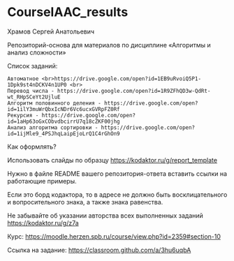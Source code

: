# CourseIAAC_results
Храмов Сергей Анатольевич

Репозиторий-основа для материалов по дисциплине «Алгоритмы и анализ сложности»

 Список заданий:
 ```
Автоматное <br>https://drive.google.com/open?id=1EB9uRvoiQ5P1-1Dpk9st4nDCKV4n1UP0 <br>
Перевод числа - https://drive.google.com/open?id=1R9ZFhQD3w-QdRt-wt_RHpSCeYt2UjluE
Алгоритм половинного деления - https://drive.google.com/open?id=1ilY3muWrQbxIcNDr6Vc6ucxGVRpFZ0Rf
Рекурсия - https://drive.google.com/open?id=1aHp63oGxCObvdbcirrU7q18cZKF00jhg
Анализ алгоритма сортировки - https://drive.google.com/open?id=1ijMle9_4PSJhqLaipEjoLrQ1C4rGhOn9
```

Как оформлять?

Использовать слайды по образцу  https://kodaktor.ru/g/report_template

Нужно в файле README вашего репозитория-ответа вставить ссылки на работающие примеры.

Если это борд кодактора, то в адресе не должно быть восклицательного и вопросительного знака, а также знака равенства.

Не забывайте об указании авторства всех выполненных заданий https://kodaktor.ru/g/z7a

Курс: https://moodle.herzen.spb.ru/course/view.php?id=2359#section-10

Ссылка на задание: https://classroom.github.com/a/3hu6uqbA
